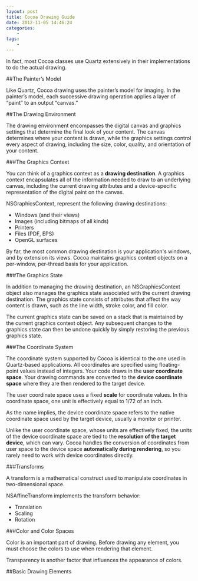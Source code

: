 ```yaml
--- 
layout: post
title: Cocoa Drawing Guide
date: 2012-11-05 14:46:24
categories:
    - 
tags:
    -
---
```



In fact, most Cocoa classes use Quartz extensively in their implementations to do the actual drawing.


##The Painter’s Model

Like Quartz, Cocoa drawing uses the painter’s model for imaging. In the painter’s model, each successive drawing operation applies a layer of “paint” to an output “canvas.”


##The Drawing Environment

The drawing environment encompasses the digital canvas and graphics settings that determine the final look of your content. The canvas determines where your content is drawn, while the graphics settings control every aspect of drawing, including the size, color, quality, and orientation of your content.


###The Graphics Context

You can think of a graphics context as a **drawing destination**. A graphics context encapsulates all of the information needed to draw to an underlying canvas, including the current drawing attributes and a device-specific representation of the digital paint on the canvas. 


NSGraphicsContext, represent the following drawing destinations:

* Windows (and their views)
* Images (including bitmaps of all kinds)
* Printers
* Files (PDF, EPS)
* OpenGL surfaces

By far, the most common drawing destination is your application's windows, and by extension its views. Cocoa maintains graphics context objects on a per-window, per-thread basis for your application.


###The Graphics State

In addition to managing the drawing destination, an NSGraphicsContext object also manages the graphics state associated with the current drawing destination. The graphics state consists of attributes that affect the way content is drawn, such as the line width, stroke color, and fill color. 

The current graphics state can be saved on a stack that is maintained by the current graphics context object. Any subsequent changes to the graphics state can then be undone quickly by simply restoring the previous graphics state.


###The Coordinate System

The coordinate system supported by Cocoa is identical to the one used in Quartz-based applications. All coordinates are specified using floating-point values instead of integers. Your code draws in the **user coordinate space**. Your drawing commands are converted to the **device coordinate space** where they are then rendered to the target device.

The user coordinate space uses a fixed **scale** for coordinate values. In this coordinate space, one unit is effectively equal to 1/72 of an inch. 

As the name implies, the device coordinate space refers to the native coordinate space used by the target device, usually a monitor or printer. 

Unlike the user coordinate space, whose units are effectively fixed, the units of the device coordinate space are tied to the **resolution of the target device**, which can vary. Cocoa handles the conversion of coordinates from user space to the device space **automatically during rendering**, so you rarely need to work with device coordinates directly.


###Transforms

A transform is a mathematical construct used to manipulate coordinates in two-dimensional space. 

NSAffineTransform implements the transform behavior:

* Translation
* Scaling
* Rotation


###Color and Color Spaces

Color is an important part of drawing. Before drawing any element, you must choose the colors to use when rendering that element.

Transparency is another factor that influences the appearance of colors.


##Basic Drawing Elements

